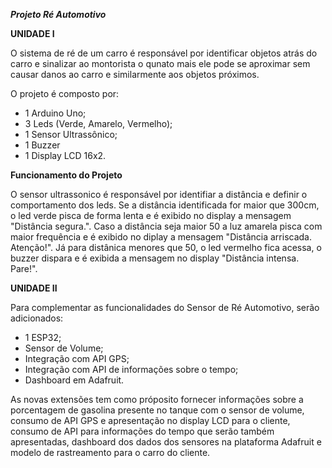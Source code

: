 ***Projeto Ré Automotivo***

**UNIDADE I**  


O sistema de ré de um carro é responsável por identificar objetos atrás do carro e sinalizar ao montorista o qunato mais ele pode se aproximar sem causar danos ao carro e similarmente aos objetos próximos.

O projeto é composto por:
- 1 Arduino Uno;
- 3 Leds (Verde, Amarelo, Vermelho);
- 1 Sensor Ultrassônico;
- 1 Buzzer
- 1 Display LCD 16x2.

**Funcionamento do Projeto**  

O sensor ultrassonico é responsável por identifiar a distância e definir o comportamento dos leds. Se a distância identificada for maior que 300cm, o led verde pisca de forma lenta e é exibido no display a mensagem "Distância segura.". Caso a distância seja maior 50 a luz amarela pisca com maior frequência e é exibido no diplay a mensagem "Distância arriscada. Atenção!". Já para distânica menores que 50, o led vermelho fica acessa, o buzzer dispara e é exibida a mensagem no display "Distância intensa. Pare!".

**UNIDADE II**  


Para complementar as funcionalidades do Sensor de Ré Automotivo, serão adicionados:

- 1 ESP32;
- Sensor de Volume;
- Integração com API GPS;
- Integração com API de informações sobre o tempo;
- Dashboard em Adafruit.

As novas extensões tem como próposito fornecer informações sobre a porcentagem de gasolina presente no tanque com o sensor de volume, consumo de API GPS e apresentação no display LCD para o cliente, consumo de API para informações do tempo que serão também apresentadas, dashboard dos dados dos sensores na plataforma Adafruit e modelo de rastreamento para o carro do cliente.
